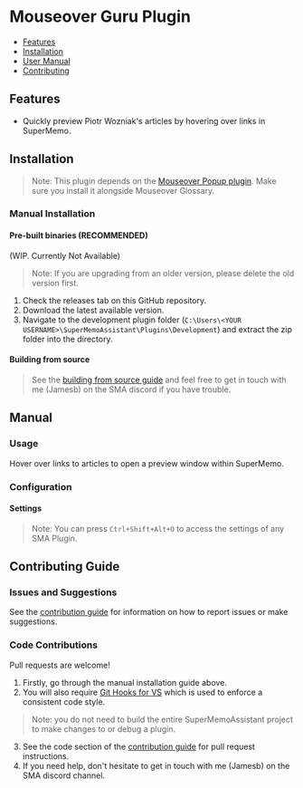 # Mouseover Guru Plugin

- [Features](#features)
- [Installation](#installation)
- [User Manual](#manual)
- [Contributing](#contributing-guide)

## Features

- Quickly preview Piotr Wozniak's articles by hovering over links in SuperMemo.

## Installation

> Note: This plugin depends on the [Mouseover Popup plugin](https://github.com/bjsi/SuperMemoAssistant.Plugins.MouseoverPopup). Make sure you install it alongside Mouseover Glossary.

### Manual Installation

#### Pre-built binaries (**RECOMMENDED**)

(WIP. Currently Not Available)

> Note: If you are upgrading from an older version, please delete the old version first.

1. Check the releases tab on this GitHub repository.
2. Download the latest available version.
3. Navigate to the development plugin folder (`C:\Users\<YOUR USERNAME>\SuperMemoAssistant\Plugins\Development`) and extract the zip folder into the directory.

#### Building from source

> See the [building from source guide](https://github.com/bjsi/docs/blob/master/SMA/plugins/BUILD_FROM_SOURCE.md) and feel free to get in touch with me (Jamesb) on the SMA discord if you have trouble.

## Manual

### Usage

Hover over links to articles to open a preview window within SuperMemo.

### Configuration

#### Settings

> Note: You can press `Ctrl+Shift+Alt+O` to access the settings of any SMA Plugin.

## Contributing Guide

### Issues and Suggestions

See the [contribution guide](https://github.com/bjsi/docs/blob/master/SMA/plugins/CONTRIBUTING.md) for information on how to report issues or make suggestions.

### Code Contributions

Pull requests are welcome!

1. Firstly, go through the manual installation guide above.
2. You will also require [Git Hooks for VS](https://marketplace.visualstudio.com/items?itemName=AlexisIncogito.VisualStudio-Git-Hooks) which is used to enforce a consistent code style.
> Note: you do not need to build the entire SuperMemoAssistant project to make changes to or debug a plugin.
3. See the code section of the [contribution guide](https://github.com/bjsi/docs/blob/master/SMA/plugins/CONTRIBUTING.md) for pull request instructions.
4. If you need help, don't hesitate to get in touch with me (Jamesb) on the SMA discord channel.
